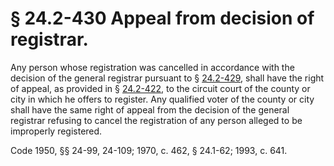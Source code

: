# § 24.2-430 Appeal from decision of registrar.

<p>Any person whose registration was cancelled in accordance with the decision of the general registrar pursuant to § <a href='http://law.lis.virginia.gov/vacode/24.2-429/'>24.2-429</a>, shall have the right of appeal, as provided in § <a href='http://law.lis.virginia.gov/vacode/24.2-422/'>24.2-422</a>, to the circuit court of the county or city in which he offers to register. Any qualified voter of the county or city shall have the same right of appeal from the decision of the general registrar refusing to cancel the registration of any person alleged to be improperly registered.</p><p>Code 1950, §§ 24-99, 24-109; 1970, c. 462, § 24.1-62; 1993, c. 641.</p>